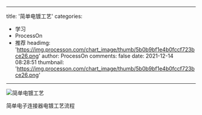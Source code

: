 
---
title: '简单电镀工艺'
categories: 
 - 学习
 - ProcessOn
 - 推荐
headimg: 'https://img.processon.com/chart_image/thumb/5b0b9bf1e4b0fccf723bce26.png'
author: ProcessOn
comments: false
date: 2021-12-14 08:28:51
thumbnail: 'https://img.processon.com/chart_image/thumb/5b0b9bf1e4b0fccf723bce26.png'
---

<div>   
<img class="thumb" alt="简单电镀工艺" src="https://img.processon.com/chart_image/thumb/5b0b9bf1e4b0fccf723bce26.png" referrerpolicy="no-referrer">
<p>简单电子连接器电镀工艺流程</p>  
</div>
            